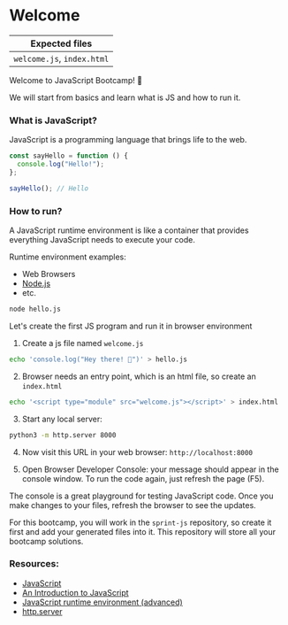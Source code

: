 # Welcome

| Expected files             |
| -------------------------- |
| `welcome.js`, `index.html` |

Welcome to JavaScript Bootcamp! 🎉

We will start from basics and learn what is JS and how to run it.

### What is JavaScript?

JavaScript is a programming language that brings life to the web.

```js
const sayHello = function () {
  console.log("Hello!");
};

sayHello(); // Hello
```

### How to run?

A JavaScript runtime environment is like a container that provides everything JavaScript needs to execute your code.

Runtime environment examples:

- Web Browsers
- [Node.js](https://nodejs.org/en)
- etc.

```sh
node hello.js
```

Let's create the first JS program and run it in browser environment

1. Create a js file named `welcome.js`

```sh
echo 'console.log("Hey there! 👋")' > hello.js
```

2. Browser needs an entry point, which is an html file, so create an `index.html`

```sh
echo '<script type="module" src="welcome.js"></script>' > index.html
```

3. Start any local server:

```sh
python3 -m http.server 8000
```

4. Now visit this URL in your web browser: `http://localhost:8000`

5. Open Browser Developer Console: your message should appear in the console window. To run the code again, just refresh the page (F5).

The console is a great playground for testing JavaScript code. Once you make changes to your files, refresh the browser to see the updates.

For this bootcamp, you will work in the `sprint-js` repository, so create it first and add your generated files into it. This repository will store all your bootcamp solutions.

### Resources:

- [JavaScript](https://en.wikipedia.org/wiki/JavaScript)
- [An Introduction to JavaScript](https://javascript.info/intro)
- [JavaScript runtime environment (advanced)](https://developer.mozilla.org/en-US/docs/Web/API/HTML_DOM_API/Microtask_guide/In_depth)
- [http.server](https://docs.python.org/3/library/http.server.html)
